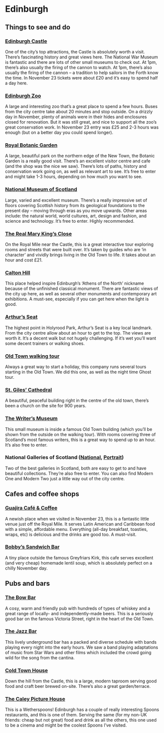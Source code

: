 # Edinburgh

## Things to see and do

### <a href="https://www.google.co.uk/maps/place/Edinburgh+Castle/@55.9482575,-3.1996799,18z/data=!4m6!3m5!1s0x4887c79a2099c0f7:0x469a1eebe54c0a58!8m2!3d55.9485947!4d-3.1999135!16zL20vMGpwbl8?entry=ttu" target="_blank">Edinburgh Castle</a>

One of the city’s top attractions, the Castle is absolutely worth a visit. There’s fascinating history and great views here. The National War Museum is fantastic and there are lots of other small museums to check out. At 1pm, there’s also usually the firing of the cannon to watch. At 1pm, there’s also usually the firing of the cannon – a tradition to help sailors in the Forth know the time. In November 23 tickets were about £20 and it’s easy to spend half a day here.

### <a href="https://www.google.co.uk/maps/place/Edinburgh+Zoo/@55.9423613,-3.2788932,15z/data=!4m6!3m5!1s0x4887c661482ca367:0xdab93fa996cd02cb!8m2!3d55.9423619!4d-3.2685938!16zL20vMDcxNG5x?entry=ttu" target="_blank">Edinburgh Zoo</a>

A large and interesting zoo that’s a great place to spend a few hours. Buses from the city centre take about 20 minutes and stop outside. On a drizzly day in November, plenty of animals were in their hides and enclosures closed for renovation. But it was still great, and nice to support all the zoo’s great conservation work. In November 23 entry was £25 and 2-3 hours was enough (but on a better day you could spend longer).

### <a href="https://www.google.co.uk/maps/place/Royal+Botanic+Garden+Edinburgh/@55.9568377,-3.2208141,14z/data=!4m6!3m5!1s0x4887c7c1de08e6eb:0x6305a87387d5746e!8m2!3d55.9650125!4d-3.2091021!16zL20vMDQ2ZHEx?entry=ttu" target="_blank">Royal Botanic Garden</a>

A large, beautiful park on the northern edge of the New Town, the Botanic Garden is a really good visit. There’s an excellent visitor centre and cafe (and the shop was the nice we saw). There’s lots of paths, history and conservation work going on, as well as relevant art to see. It’s free to enter and might take 1-3 hours, depending on how much you want to see.

### <a href="https://www.google.co.uk/maps/place/National+Museum+of+Scotland/@55.9479034,-3.192343,16z/data=!3m1!5s0x4887c784db00984f:0xbcf28f76719eeb7d!4m6!3m5!1s0x4887c784d1bae421:0x88cc2703f2beb5c3!8m2!3d55.9469995!4d-3.1905666!16zL20vMDRmZnMx?entry=ttu" target="_blank">National Museum of Scotland</a>

Large, varied and excellent museum. There’s a really impressive set of floors covering Scottish history from its geological foundations to the present day – moving through eras as you move upwards. Other areas include: the natural world, world cultures, art, design and fashion, and science and technology. It’s free to enter. Highly recommended.

### <a href="https://www.google.co.uk/maps/place/The+Real+Mary+King's+Close/@55.9491649,-3.1950467,16z/data=!4m6!3m5!1s0x4887c7855b8459c9:0xcb64f411cf647589!8m2!3d55.949921!4d-3.1905063!16zL20vMGZ6dnlm?entry=ttu" target="_blank">The Real Mary King’s Close</a>

On the Royal Mile near the Castle, this is a great interactive tour exploring rooms and streets that were built over. It’s taken by guides who are ‘in character’ and vividly brings living in the Old Town to life. It takes about an hour and cost £21.

### <a href="" target="_blank"></a>

### <a href="https://www.google.co.uk/maps/place/Calton+Hill/@55.9492851,-3.1896608,16z/data=!4m6!3m5!1s0x4887c7896e46c799:0x9181b664f75766dd!8m2!3d55.9550465!4d-3.1827409!16zL20vMDU2OHhy?entry=ttu" target="_blank">Calton Hill</a>

This place helped inspire Edinburgh’s ‘Athens of the North’ nickname because of the unfinished classical monument. There are fantastic views of the city up here, as well as several other monuments and contemporary art exhibitions. A must-see, especially if you can get here when the light is good.

### <a href="https://www.google.co.uk/maps/place/Arthur's+Seat/@55.9436274,-3.1786755,15z/data=!4m6!3m5!1s0x4887b979c8b4febf:0x98aa0e77e2bfa9a8!8m2!3d55.9440862!4d-3.1618326!16s%2Fg%2F11r6ldqv5k?entry=ttu" target="_blank">Arthur’s Seat</a>

The highest point in Holyrood Park, Arthur’s Seat is a key local landmark. From the city centre allow about an hour to get to the top. The views are worth it. It’s a decent walk but not hugely challenging. If it’s wet you’ll want some decent trainers or walking shoes.

### <a href="https://edinburghfreetour.com/" target="_blank">Old Town walking tour</a>

Always a great way to start a holiday, this company runs several tours starting in the Old Town. We did this one, as well as the night time Ghost tour.

### <a href="https://www.google.co.uk/maps/place/St+Giles'+Cathedral/@55.949177,-3.1927078,16z/data=!4m6!3m5!1s0x4887c7854ff703fd:0xaa24e716571e2ff2!8m2!3d55.9494837!4d-3.1908918!16zL20vMDJxamNy?entry=ttu" target="_blank">St. Giles’ Cathedral</a>

A beautiful, peaceful building right in the centre of the old town, there’s been a church on the site for 900 years.

### <a href="https://www.google.co.uk/maps/place/The+Writers'+Museum/@55.947863,-3.2011632,16z/data=!4m6!3m5!1s0x4887c79aa32b907f:0x6d9daae3b9199343!8m2!3d55.9496581!4d-3.1937817!16s%2Fm%2F0n473zr?entry=ttu" target="_blank">The Writer’s Museum</a>

This small museum is inside a famous Old Town building (which you’ll be shown from the outside on the walking tour). With rooms covering three of Scotland’s most famous writers, this is a great way to spend up to an hour. It’s also free to enter.

### National Galleries of Scotland (<a href="https://www.google.co.uk/maps/place/National+Galleries+of+Scotland:+National/@55.9515558,-3.1983512,16z/data=!4m6!3m5!1s0x4887c648eae6c6eb:0xc47f9545e742193!8m2!3d55.950902!4d-3.1956862!16zL20vMGhoaGI?entry=ttu" target="_blank">National</a>, <a href="https://www.google.co.uk/maps/place/National+Galleries+of+Scotland:+Portrait/@55.9521205,-3.2011192,16z/data=!4m6!3m5!1s0x4887c648eae6c6eb:0x2be348d68265ff86!8m2!3d55.9554998!4d-3.1935213!16zL20vMDQ5NHAw?entry=ttu" target="_blank">Portrait</a>)

Two of the best galleries in Scotland, both are easy to get to and have beautiful collections. They’re also free to enter. You can also find Modern One and Modern Two just a little way out of the city centre.

## Cafes and coffee shops

### <a href="https://www.google.co.uk/maps/place/Guajira+Caf%C3%A9+%26+Coffee/@55.950178,-3.1838582,16z/data=!4m6!3m5!1s0x4887c720785b8009:0x7f4c14a200788cab!8m2!3d55.9502065!4d-3.1837226!16s%2Fg%2F11spkc_psy?entry=ttu" target="_blank">Guajira Café & Coffee</a>

A newish place when we visited in November 23, this is a fantastic little venue just off the Royal Mile. It serves Latin American and Caribbean food with a simple, affordable menu. Everything (all-day breakfast, toasties, wraps, etc) is delicious and the drinks are good too. A must-visit.


### <a href="https://www.google.co.uk/maps/place/Bobby's+Sandwich+Bar/@55.9470768,-3.1924102,16z/data=!4m6!3m5!1s0x4887c784cd2773cb:0xb8c64b577c31f978!8m2!3d55.9466325!4d-3.1912453!16s%2Fg%2F11bwv39fzn?entry=ttu" target="_blank">Bobby’s Sandwich Bar</a>

A tiny place outside the famous Greyfriars Kirk, this cafe serves excellent (and very cheap) homemade lentil soup, which is absolutely perfect on a chilly November day.

## Pubs and bars

### <a href="https://www.google.co.uk/maps/place/The+Bow+Bar/@55.9488497,-3.1929599,16z/data=!3m1!5s0x4887c79aee3a64b1:0x495b76f3ba829ebe!4m6!3m5!1s0x4887c79aefe8b561:0x3276586be2f706f0!8m2!3d55.9484535!4d-3.1941781!16s%2Fg%2F1tds68kc?entry=ttu" target="_blank">The Bow Bar</a>

A cosy, warm and friendly pub with hundreds of types of whiskey and a great range of locally- and independently-made beers. This is a seriously good bar on the famous Victoria Street, right in the heart of the Old Town.

### <a href="https://www.google.co.uk/maps/place/The+Jazz+Bar/@55.9503351,-3.1969034,15z/data=!4m6!3m5!1s0x4887c785b1ecee97:0xecc724d01a4f6a34!8m2!3d55.9481648!4d-3.1869456!16s%2Fg%2F1tdfmvm6?entry=ttu" target="_blank">The Jazz Bar</a>

This lively underground bar has a packed and diverse schedule with bands playing every night into the early hours. We saw a band playing adaptations of music from Star Wars and other films which included the crowd going wild for the song from the cantina.

### <a href="https://www.google.co.uk/maps/place/Cold+Town+House/@55.9471369,-3.1978551,16z/data=!4m6!3m5!1s0x4887c7e545d7663b:0x384895732fddbc89!8m2!3d55.9473519!4d-3.1978111!16s%2Fg%2F11fk1h60jc?entry=ttu" target="_blank">Cold Town House</a>

Down the hill from the Castle, this is a large, modern taproom serving good food and craft beer brewed on-site. There’s also a great garden/terrace.


### <a href="https://www.google.co.uk/maps/place/The+Caley+Picture+House+-+JD+Wetherspoon/@55.9467799,-3.2062446,17z/data=!3m1!5s0x4887c79875cfcfb1:0x4906aed403d9d9c9!4m6!3m5!1s0x4887c79875ff5fdd:0x626a4692467f26a1!8m2!3d55.9482418!4d-3.2061343!16s%2Fm%2F0tkk0mb?entry=ttu" target="_blank">The Caley Picture House</a>

This is a Wetherspoons! Edinburgh has a couple of really interesting Spoons restaurants, and this is one of them. Serving the same (for my non-UK friends: cheap but not great) food and drink as all the others, this one used to be a cinema and might be the coolest Spoons I’ve visited.